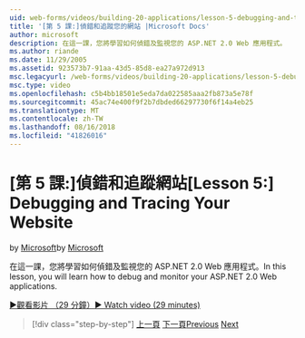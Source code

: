 ```yaml
---
uid: web-forms/videos/building-20-applications/lesson-5-debugging-and-tracing-your-website
title: '[第 5 課:]偵錯和追蹤您的網站 |Microsoft Docs'
author: microsoft
description: 在這一課，您將學習如何偵錯及監視您的 ASP.NET 2.0 Web 應用程式。
ms.author: riande
ms.date: 11/29/2005
ms.assetid: 923573b7-91aa-43d5-85d8-ea27a972d913
msc.legacyurl: /web-forms/videos/building-20-applications/lesson-5-debugging-and-tracing-your-website
msc.type: video
ms.openlocfilehash: c5b4bb18501e5eda7da022585aaa2fb873a5e78f
ms.sourcegitcommit: 45ac74e400f9f2b7dbded66297730f6f14a4eb25
ms.translationtype: MT
ms.contentlocale: zh-TW
ms.lasthandoff: 08/16/2018
ms.locfileid: "41826016"
---
```

<a name="lesson-5-debugging-and-tracing-your-website"></a><span data-ttu-id="7b1b8-103">[第 5 課:]偵錯和追蹤網站</span><span class="sxs-lookup"><span data-stu-id="7b1b8-103">[Lesson 5:] Debugging and Tracing Your Website</span></span>
====================
<span data-ttu-id="7b1b8-104">by [Microsoft](https://github.com/microsoft)</span><span class="sxs-lookup"><span data-stu-id="7b1b8-104">by [Microsoft](https://github.com/microsoft)</span></span>

<span data-ttu-id="7b1b8-105">在這一課，您將學習如何偵錯及監視您的 ASP.NET 2.0 Web 應用程式。</span><span class="sxs-lookup"><span data-stu-id="7b1b8-105">In this lesson, you will learn how to debug and monitor your ASP.NET 2.0 Web applications.</span></span>

[<span data-ttu-id="7b1b8-106">&#9654;觀看影片 （29 分鐘）</span><span class="sxs-lookup"><span data-stu-id="7b1b8-106">&#9654; Watch video (29 minutes)</span></span>](https://channel9.msdn.com/Blogs/ASP-NET-Site-Videos/lesson-5-debugging-and-tracing-your-website)

> [!div class="step-by-step"]
> <span data-ttu-id="7b1b8-107">[上一頁](lesson-4-understanding-web-application-state.md)
> [下一頁](lesson-6-working-with-stylesheets-and-master-pages.md)</span><span class="sxs-lookup"><span data-stu-id="7b1b8-107">[Previous](lesson-4-understanding-web-application-state.md)
[Next](lesson-6-working-with-stylesheets-and-master-pages.md)</span></span>

